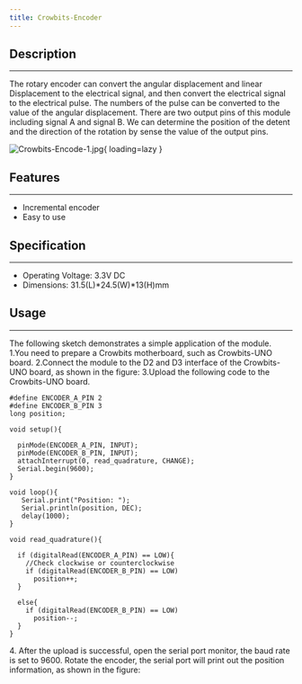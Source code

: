 ```yaml
---
title: Crowbits-Encoder
---
```


## Description
-----------

The rotary encoder can convert the angular displacement and linear Displacement to the electrical signal, and then convert the electrical signal to the electrical pulse. The numbers of the pulse can be converted to the value of the angular displacement. There are two output pins of this module including signal A and signal B. We can determine the position of the detent and the direction of the rotation by sense the value of the output pins.

![Crowbits-Encode-1.jpg](https://wiki.elecrow.com/images/thumb/0/0b/Crowbits-Encode-1.jpg/600px-Crowbits-Encode-1.jpg){ loading=lazy }

## Features
--------

- Incremental encoder
- Easy to use

## Specification
-------------

- Operating Voltage: 3.3V DC
- Dimensions: 31.5(L)\*24.5(W)\*13(H)mm

## Usage
-----

The following sketch demonstrates a simple application of the module. 1.You need to prepare a Crowbits motherboard, such as Crowbits-UNO board. 2.Connect the module to the D2 and D3 interface of the Crowbits-UNO board, as shown in the figure: 3.Upload the following code to the Crowbits-UNO board.

```
#define ENCODER_A_PIN 2
#define ENCODER_B_PIN 3
long position;

void setup(){

  pinMode(ENCODER_A_PIN, INPUT);
  pinMode(ENCODER_B_PIN, INPUT);
  attachInterrupt(0, read_quadrature, CHANGE);
  Serial.begin(9600);
}

void loop(){
   Serial.print("Position: ");
   Serial.println(position, DEC);
   delay(1000);
}

void read_quadrature(){  
 
  if (digitalRead(ENCODER_A_PIN) == LOW){   
    //Check clockwise or counterclockwise
    if (digitalRead(ENCODER_B_PIN) == LOW)
      position++;
  }
  
  else{ 
    if (digitalRead(ENCODER_B_PIN) == LOW)
      position--;
  }
}
```

4\. After the upload is successful, open the serial port monitor, the baud rate is set to 9600. Rotate the encoder, the serial port will print out the position information, as shown in the figure:
